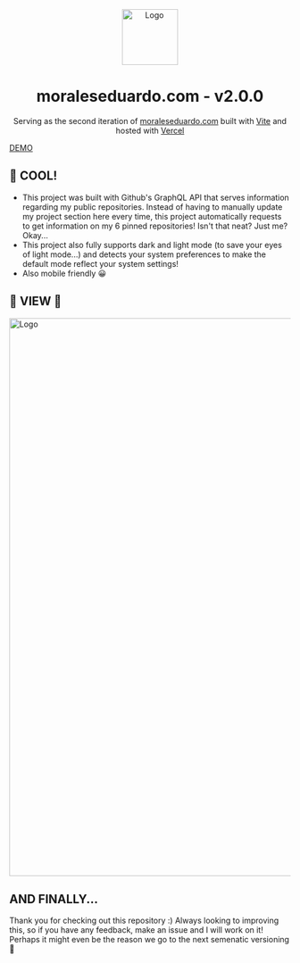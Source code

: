 <div align="center">
  <img alt="Logo" src="https://emoral435.github.io/images-repo/CSLOGO.svg" width="100" />
</div>
<h1 align="center">
  moraleseduardo.com - v2.0.0
</h1>
<p align="center">
  Serving as the second iteration of <a href="https://www.moraleseduardo.com/" target="_blank">moraleseduardo.com</a> built with <a href="https://vitejs.dev/" target="_blank">Vite</a> and hosted with <a href="https://vercel.com/" target="_blank">Vercel</a>
</p>

<a href="https://www.moraleseduardo.com/" target="_blank" align="center">
  DEMO
</a href="">

## 🚨 COOL!
* This project was built with Github's GraphQL API that serves information regarding my public repositories. Instead of having to manually update my project section here every time,
this project automatically requests to get information on my 6 pinned repositories! Isn't that neat? Just me? Okay...
* This project also fully supports dark and light mode (to save your eyes of light mode...) and detects your system preferences to make the default mode reflect your system settings!
* Also mobile friendly 😀

## 🌙 VIEW 🌙
<img alt="Logo" src="https://emoral435.github.io/images-repo/v2-chosecase-img.png" width="1000px" height="auto" />

## AND FINALLY...
Thank you for checking out this repository :) Always looking to improving this, so if you have any feedback, make an issue and I will work on it! Perhaps it might even be the reason we go to the next semenatic versioning 👀